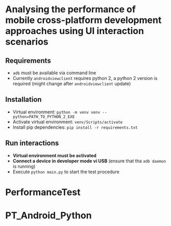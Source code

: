 # Analysing the performance of mobile cross-platform development approaches using UI interaction scenarios

## Requirements

 - `adb` must be available via command line
 - Currently `androidviewclient` requires python 2, a python 2 version is required (might change after `androidviewclient` update)

## Installation
  
 - Virtual environment: `python -m venv venv --python=PATH_TO_PYTHON_2_EXE`
 - Activate virtual environment: `venv/Scripts/activate`
 - Install pip dependencies: `pip install -r requirements.txt`
 
## Run interactions

 - **Virtual environment must be activated**
 - **Connect a device in developer mode vi USB** (ensure that tha `adb daemon` is running)
 - Execute `python main.py` to start the test procedure
# PerformanceTest
# PT_Android_Python
